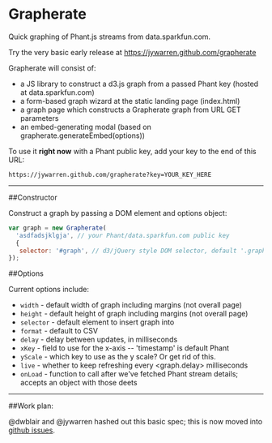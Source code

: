 # Grapherate
Quick graphing of Phant.js streams from data.sparkfun.com. 
 

Try the very basic early release at https://jywarren.github.com/grapherate

Grapherate will consist of:

* a JS library to construct a d3.js graph from a passed Phant key (hosted at data.sparkfun.com)
* a form-based graph wizard at the static landing page (index.html)
* a graph page which constructs a Grapherate graph from URL GET parameters
* an embed-generating modal (based on grapherate.generateEmbed(options))

To use it **right now** with a Phant public key, add your key to the end of this URL:

    https://jywarren.github.com/grapherate?key=YOUR_KEY_HERE

**********************************

##Constructor

Construct a graph by passing a DOM element and options object:

````js
var graph = new Grapherate(
  'asdfadsjklgja', // your Phant/data.sparkfun.com public key
  {
   selector: '#graph', // d3/jQuery style DOM selector, default '.graph'
});
````

##Options

Current options include:

* `width`    - default width of graph including margins (not overall page)
* `height`   - default height of graph including margins (not overall page)
* `selector` - default element to insert graph into
* `format`   - default to CSV
* `delay`    - delay between updates, in milliseconds
* `xKey`     - field to use for the x-axis -- 'timestamp' is default Phant
* `yScale`   - which key to use as the y scale? Or get rid of this.
* `live`     - whether to keep refreshing every <graph.delay> milliseconds
* `onLoad`   - function to call after we've fetched Phant stream details; accepts an object with those deets


**********************************


##Work plan:

@dwblair and @jywarren hashed out this basic spec; this is now moved into [github issues](https://github.com/jywarren/grapherate/issues).

